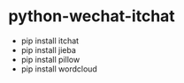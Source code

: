 # python-wechat-itchat

- pip install itchat
- pip install jieba
- pip install pillow
- pip install wordcloud
